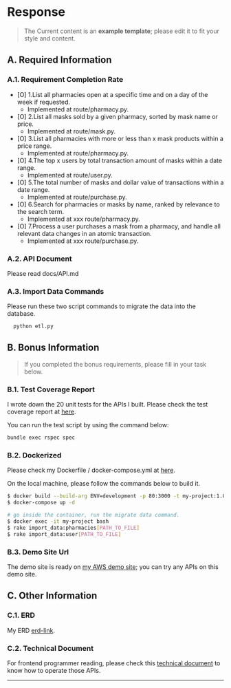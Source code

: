 # Response
> The Current content is an **example template**; please edit it to fit your style and content.
## A. Required Information
### A.1. Requirement Completion Rate
- [O] 1.List all pharmacies open at a specific time and on a day of the week if requested.
  - Implemented at route/pharmacy.py.
- [O] 2.List all masks sold by a given pharmacy, sorted by mask name or price.
  - Implemented at route/mask.py.
- [O] 3.List all pharmacies with more or less than x mask products within a price range.
  - Implemented at route/pharmacy.py.
- [O] 4.The top x users by total transaction amount of masks within a date range.
  - Implemented at route/user.py.
- [O] 5.The total number of masks and dollar value of transactions within a date range.
  - Implemented at route/purchase.py.
- [O] 6.Search for pharmacies or masks by name, ranked by relevance to the search term.
  - Implemented at xxx route/pharmacy.py.
- [O] 7.Process a user purchases a mask from a pharmacy, and handle all relevant data changes in an atomic transaction.
  - Implemented at xxx route/purchase.py.
### A.2. API Document
Please read docs/API.md

### A.3. Import Data Commands
Please run these two script commands to migrate the data into the database.

```bash
  python etl.py
```
## B. Bonus Information

>  If you completed the bonus requirements, please fill in your task below.
### B.1. Test Coverage Report

I wrote down the 20 unit tests for the APIs I built. Please check the test coverage report at [here](#test-coverage-report).

You can run the test script by using the command below:

```bash
bundle exec rspec spec
```

### B.2. Dockerized
Please check my Dockerfile / docker-compose.yml at [here](#dockerized).

On the local machine, please follow the commands below to build it.

```bash
$ docker build --build-arg ENV=development -p 80:3000 -t my-project:1.0.0 .  
$ docker-compose up -d

# go inside the container, run the migrate data command.
$ docker exec -it my-project bash
$ rake import_data:pharmacies[PATH_TO_FILE] 
$ rake import_data:user[PATH_TO_FILE]
```

### B.3. Demo Site Url

The demo site is ready on [my AWS demo site](#demo-site-url); you can try any APIs on this demo site.

## C. Other Information

### C.1. ERD

My ERD [erd-link](#erd-link).

### C.2. Technical Document

For frontend programmer reading, please check this [technical document](technical-document) to know how to operate those APIs.

- --
